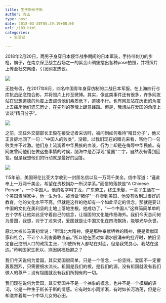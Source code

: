 ```yaml
---
title: 生于斯长于斯
author: 青山
type: post
date: 2018-03-30T05:39:19+00:00
url: /103.html
categories:
  - 生活记

---
```


2018年2月20日，两男子身穿日本侵华战争期间的日本军装，手持带刺刀的步枪，旗子，在南京保卫战主战场之一的紫金山碉堡摆出各种pose拍照，并将照片上传至社交网络，引发网友热议。

![](https://yinji-1253682336.cos.ap-guangzhou.myqcloud.com/2018/03/8E6AE63DA6E1E90C06173E05D51DD942039FCEE9_size78_w600_h560.jpeg)

无独有偶，在2017年8月，四名中国青年身穿仿制的二战日本军服，在上海四行仓库抗战纪念馆合影，并将照片上传至微博。其实，像这类事件还有很多，许多网友站在思想道德的角度上去谴责他们素质低下，道德不行。也有网友站在历史的角度上去痛斥他们遗忘历史，在先烈的英魂上肆意践踏。但是，我想站在爱国的角度上谈谈“精日分子”。

![](http://yinji.org/wp-content/uploads/2019/10/2b389-yWLv-fxpwyhv9925072.jpg)

之前，现任外交部部长王毅在接受记者采访时，被问到如何看待“精日分子”，他义正言辞地回了一句：“中国人的败类”，没错，以我们现在的眼光来看，骂他们一句败类并不过激。他们身上流淌着中华民族的血液，行为上却是在侮辱中华民族。有网友曾问他们在做这些事情的时候，脑海中是否浮现“爱国”二字，自然没有得到回答。但是我想他们的行动就是最好的回答。

![](http://yinji.org/wp-content/uploads/2019/10/95d84-20160303164705636.jpg)

115年前，美国哥伦比亚大学收到一封匿名信以及一万两千美金。信中写道：“谨此奉上一万两千美金，希望在贵校捐办一所汉学系。”而信的落款是“A Chinese Person”，一个中国人。他的名字叫丁龙，广东劳工，终生未娶，一辈子生活在一个美国贵族家中，他一生为仆。被当做“猪仔”一样卖到美国，他没有收到过很好的教育，他的文化水平不高，但就是这样的他却有一个如此坚定的信念，那就是要让中国的文化在美利坚的土地上落地生根。他成功了，“一个中国人”这样简简单单的五个字却让他如此坚守着自己的信念，让祖国的文化能传扬海外。我们今天总问何为爱国，我想，对于丁龙来说，爱国就是让中国文化在四海飘扬，能够光华永世。

原北大校长马寅初曾说：“所谓北大精神，便是那种奉献牺牲的精神，便是贡献国家和社会，不计个人利害勇敢直前。”所以他在面对如潮水般涌来的批评时，依旧坚定自己控制人口的政策主张，“即使所有人都站在对面，但是我凭良心，我站在这边。”苟利国家生死以，岂因祸福趋避之？

我们今天说何为爱国，其实爱国很简单，只是一个信念，一份坚持。爱国不一定要轰轰烈烈，只需要细水流长。祖国是我们的根，是我们的源。没有祖国就没有我们做人的尊严；没有祖国就没有我们所拥有的一切。

我们现在说何为爱国，其实爱国并不是一个抽象的概念，也并不是一个模糊的语词，它是一种生于斯长于斯的情感。它有时如小雨淅淅，有时如长河浩荡，但是它却滋育着每一个中华儿女的心田。